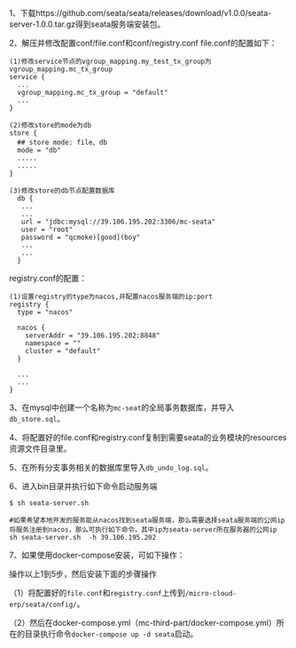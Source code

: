 1、下载https://github.com/seata/seata/releases/download/v1.0.0/seata-server-1.0.0.tar.gz得到seata服务端安装包。

2、解压并修改配置conf/file.conf和conf/registry.conf
file.conf的配置如下：
```shell script
(1)修改service节点的vgroup_mapping.my_test_tx_group为vgroup_mapping.mc_tx_group
service {
  ...
  vgroup_mapping.mc_tx_group = "default"
  ...
}

(2)修改store的mode为db
store {
  ## store mode: file、db
  mode = "db"
  .....
  .....
}

(3)修改store的db节点配置数据库
  db {
   ...
   ...
   url = "jdbc:mysql://39.106.195.202:3306/mc-seata"
   user = "root"
   password = "qcmoke)[good](boy"
   ...
   ...
  }
```

registry.conf的配置：
```shell script
(1)设置registry的type为nacos,并配置nacos服务端的ip:port
registry {
  type = "nacos"

  nacos {
    serverAddr = "39.106.195.202:8848"
    namespace = ""
    cluster = "default"
  }

  ...
  ...
}
```

3、在mysql中创建一个名称为`mc-seat`的全局事务数据库，并导入`db_store.sql`。

4、将配置好的file.conf和registry.conf复制到需要seata的业务模块的resources资源文件目录里。

5、在所有分支事务相关的数据库里导入`db_undo_log.sql`。

6、进入bin目录并执行如下命令启动服务端
```shell script
$ sh seata-server.sh

#如果希望本地开发的服务能从nacos找到seata服务端，那么需要选择seata服务端的公网ip将服务注册到nacos，那么可执行如下命令，其中ip为seata-server所在服务器的公网ip
sh seata-server.sh  -h 39.106.195.202
```


7、如果使用docker-compose安装，可如下操作：

操作以上1到5步，然后安装下面的步骤操作

（1）将配置好的`file.conf`和`registry.conf`上传到`/micro-cloud-erp/seata/config/`。

（2）然后在docker-compose.yml（mc-third-part/docker-compose.yml）所在的目录执行命令`docker-compose up -d seata`启动。



